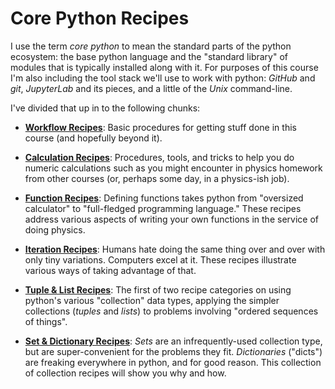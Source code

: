 # Core Python Recipes

I use the term _core python_ to mean the standard parts of the python ecosystem: the base python language and the "standard library" of modules that is typically installed along with it. For purposes of this course I'm also including the tool stack we'll use to work with python: _GitHub_ and _git_, _JupyterLab_ and its pieces, and a little of the _Unix_ command-line.

I've divided that up in to the following chunks:

- [**Workflow Recipes**](workflow/index.md): Basic procedures for getting stuff done in this course (and hopefully beyond it).

- [**Calculation Recipes**](calculation/index.md): Procedures, tools, and tricks to help you do numeric calculations such as you might encounter in physics homework from other courses (or, perhaps some day, in a physics-ish job).

- [**Function Recipes**](functions/index.md): Defining functions takes python from "oversized calculator" to "full-fledged programming language." These recipes address various aspects of writing your own functions in the service of doing physics.

- [**Iteration Recipes**](iteration/index.md): Humans hate doing the same thing over and over with only tiny variations. Computers excel at it. These recipes illustrate various ways of taking advantage of that.

- [**Tuple & List Recipes**](tuples-lists/index.md): The first of two recipe categories on using python's various "collection" data types, applying the simpler collections (_tuples_ and _lists_) to problems involving "ordered sequences of things".

- [**Set & Dictionary Recipes**](sets-dicts/index.md): _Sets_ are an infrequently-used collection type, but are super-convenient for the problems they fit. _Dictionaries_ ("dicts") are freaking everywhere in python, and for good reason. This collection of collection recipes will show you why and how.

